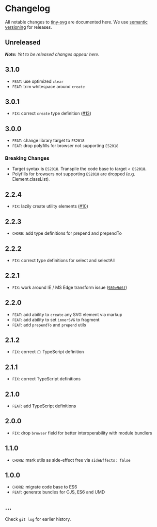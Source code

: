 # Changelog

All notable changes to [tiny-svg](https://github.com/bpmn-io/tiny-svg) are documented here. We use [semantic versioning](http://semver.org/) for releases.

## Unreleased

___Note:__ Yet to be released changes appear here._

## 3.1.0

* `FEAT`: use optimized `clear`
* `FEAT`: trim whitespace around `create`

## 3.0.1

* `FIX`: correct `create` type definition ([#13](https://github.com/bpmn-io/tiny-svg/pull/13))

## 3.0.0

* `FEAT`: change library target to `ES2018`
* `FEAT`: drop polyfills for browser not supporting `ES2018`

### Breaking Changes

* Target syntax is `ES2018`. Transpile the code base to target `< ES2018`.
* Polyfills for browsers not supporting `ES2018` are dropped (e.g. Element.classList).

## 2.2.4

* `FIX`: lazily create utility elements ([#10](https://github.com/bpmn-io/tiny-svg/issues/10))

## 2.2.3

* `CHORE`: add type definitions for prepend and prependTo

## 2.2.2

* `FIX`: correct type definitions for select and selectAll

## 2.2.1

* `FIX`: work around IE / MS Edge transform issue ([`980e9d6f`](https://github.com/bpmn-io/tiny-svg/commit/980e9d6f69a79ae500c6a4172d046b2420e4ca25))

## 2.2.0

* `FEAT`: add ability to `create` any SVG element via markup
* `FEAT`: add ability to set `innerSVG` to fragment
* `FEAT`: add `prependTo` and `prepend` utils

## 2.1.2

* `FIX`: correct `{}` TypeScript definition

## 2.1.1

* `FIX`: correct TypeScript definitions

## 2.1.0

* `FEAT`: add TypeScript definitions

## 2.0.0

* `FIX`: drop `browser` field for better interoperability with module bundlers

## 1.1.0

* `CHORE`: mark utils as side-effect free via `sideEffects: false`

## 1.0.0

* `CHORE`: migrate code base to ES6
* `FEAT`: generate bundles for CJS, ES6 and UMD

## ...

Check `git log` for earlier history.
